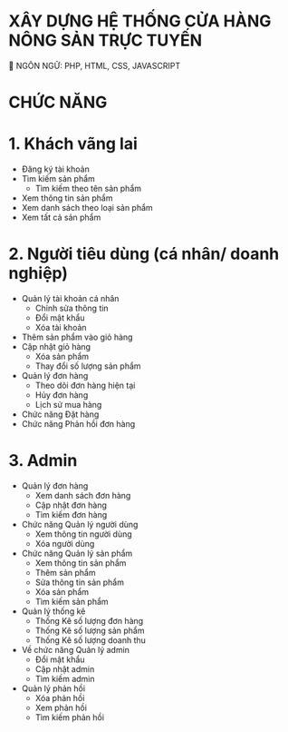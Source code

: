 # XÂY DỰNG HỆ THỐNG CỬA HÀNG NÔNG SẢN TRỰC TUYẾN

🍅 NGÔN NGỮ: PHP, HTML, CSS, JAVASCRIPT
<br>

# CHỨC NĂNG

# 1. Khách vãng lai
- Đăng ký tài khoản
- Tìm kiếm sản phẩm
   - Tìm kiếm theo tên sản phẩm
- Xem thông tin sản phẩm
- Xem danh sách theo loại sản phẩm
- Xem tất cả sản phẩm
  
# 2. Người tiêu dùng (cá nhân/ doanh nghiệp)
- Quản lý tài khoản cá nhân
   - Chỉnh sửa thông tin
   - Đổi mật khẩu
   - Xóa tài khoản
- Thêm sản phẩm vào giỏ hàng
- Cập nhật giỏ hàng
  - Xóa sản phẩm
  - Thay đổi số lượng sản phẩm
- Quản lý đơn hàng
  - Theo dõi đơn hàng hiện tại
  - Hủy đơn hàng
  - Lịch sử mua hàng
- Chức năng Đặt hàng
- Chức năng Phản hồi đơn hàng

# 3. Admin
- Quản lý đơn hàng
  - Xem danh sách đơn hàng
  - Cập nhật đơn hàng
  - Tìm kiếm đơn hàng
- Chức năng Quản lý người dùng
  - Xem thông tin người dùng
  - Xóa người dùng
- Chức năng Quản lý sản phẩm
  - Xem thông tin sản phẩm
  - Thêm sản phẩm
  - Sửa thông tin sản phẩm
  - Xóa sản phẩm
  - Tìm kiếm sản phẩm
- Quản lý thống kê
  - Thống Kê số lượng đơn hàng
  - Thống Kê số lượng sản phẩm
  - Thống Kê số lượng doanh thu
- Về chức năng Quản lý admin
  - Đổi mật khẩu
  - Cập nhật admin
  - Tìm kiếm admin
- Quản lý phản hồi
  - Xóa phản hồi
  - Xem phản hồi
  - Tìm kiếm phản hồi
